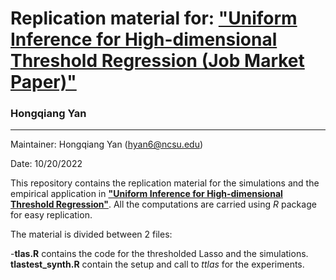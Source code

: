 # Replication material for:  ["Uniform Inference for High-dimensional Threshold Regression (Job Market Paper)"](https://hongqiangyan.github.io/files/Uniform_Inference_in_High_Dimensional_Threshold_Regression_Models.pdf) 
### Hongqiang Yan


---

Maintainer: Hongqiang Yan (hyan6@ncsu.edu)

Date: 10/20/2022


This repository contains the replication material for the simulations and the empirical application in   [__"Uniform Inference for High-dimensional Threshold Regression"__](https://hongqiangyan.github.io/files/Uniform_Inference_in_High_Dimensional_Threshold_Regression_Models.pdf). All the computations are carried using *R* package for easy replication. 

The material is divided between 2 files:

 -**tlas.R** contains the code for the thresholded Lasso and the simulations. **tlastest_synth.R** contain the setup and call to *ttlas* for the experiments.
